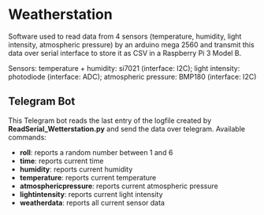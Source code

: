 
# Weatherstation
Software used to read data from 4 sensors (temperature, humidity, light intensity, atmospheric pressure) by an arduino mega 2560 and transmit this data over serial interface to store it as CSV in a Raspberry Pi 3 Model B.

Sensors: temperature + humidity: si7021 (interface: I2C); light intensity: photodiode (interface: ADC); atmospheric pressure: BMP180 (interface: I2C)

## Telegram Bot
This Telegram bot reads the last entry of the logfile created by **ReadSerial_Wetterstation.py** and send the data over telegram.
Available commands:
 - **roll**: reports a random number between 1 and 6
 - **time**: reports current time
 - **humidity**: reports current humidity
 - **temperature**: reports current temperature
 - **atmosphericpressure**: reports current atmospheric pressure
 - **lightintensity**: reports current light intensity
 - **weatherdata**: reports all current sensor data



